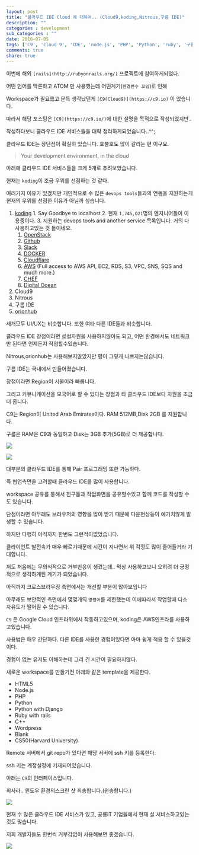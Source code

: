```yaml
---
layout: post
title: "클라우드 IDE Cloud 에 대하여.. (Cloud9,koding,Nitrous,구름 IDE)"
description: ""
categories : development
sub_categories : ""
date: 2016-07-05
tags: ['C9', 'cloud 9', 'IDE', 'node.js', 'PHP', 'Python', 'ruby', '구름', '구름 IDE', '무료 클라우드', '클라우드 IDE']
comments: true
share: true
---
```


이번에 해외 `[rails](http://rubyonrails.org/)` 프로젝트에 참여하게되었다.

어떤 언어를 막론하고 ATOM 만 사용했는데 어떤계기(`환경변수 꼬임`)로 인해

Workspace가 필요했고 문득 생각났던게 `[C9(Cloud9)](https://c9.io)` 이 었습니다.

따라서 해당 포스팅은 `[C9](https://c9.io/)`에 대한 설명을 목적으로 작성되었지만..

작성하다보니 클라우드 IDE 서비스들을 대략 정리하게되었습니다..^^;

클라우드 IDE는 장단점이 확실히 있습니다. 호불호도 많이 갈리는 편 이구요.

  

> Your development environment, in the cloud

>

>  

  

아래에 클라우드 IDE 서비스들을 크게 5개로 추려보았습니다.

현재는 `koding`이 조금 우위를 선점하는 것 같다.

여러가지 이유가 있겠지만 개인적으로 수 많은 `devops tools`들과의 연동을 지원하는게 현재의 우위를 선점한 이유가 아닐까 싶습니다.

  

  1. [koding](http://www.koding.com/)
    1. Say Goodbye to localhost
    2. 현재 `1,745,021`명의 엔지니어들이 이용중이다.
    3. 지원하는 devops tools and another service 목록입니다. 거의 다 사용하고있는 것 들이네요.
      1. [OpenStack](https://www.openstack.org/)
      2. [Github](https://github.com/)
      3. [Slack](https://slack.com)
      4. [DOCKER](https://www.docker.com/)
      5. [Cloudflare](https://www.cloudflare.com/)
      6. [AWS](http://aws.amazon.com/ko/) (Full access to AWS API, EC2, RDS, S3, VPC, SNS, SQS and much more.)
      7. [CHEF](https://www.chef.io/solutions/devops/)
      8. [Digital Ocean](https://www.digitalocean.com/)
  2. Cloud9
  3. Nitrous
  4. 구름 IDE
  5. [orionhub](https://orionhub.org/mixloginstatic/landing.html?redirect=https%3A%2F%2Forionhub.org%2F&key=FORMOAuthUser)

세개모두 UI/UX는 비슷합니다. 또한 여타 다른 IDE들과 비슷합니다.

클라우드 IDE 장점이라면 로컬자원을 사용하지않아도 되고, 어떤 환경에서도 네트워크만 된다면 언제든지 작업할수있습니다.

  

Nitrous,orionhub는 사용해보지않았지만 평이 그렇게 나쁘지는않습니다.

구름 IDE는 국내에서 만들어졌습니다.

  

장점이라면 Region이 서울이라 빠릅니다.

그리고 커뮤니케이션을 모국어로 할 수 있다는 장점과 타 클라우드 IDE보다 자원을 조금 더 줍니다.

C9는 Region이 United Arab Emirates이다. RAM 512MB,Disk 2GB 를 지원합니다.

구름은 RAM은 C9과 동일하고 Disk는 3GB 추가(5GB)로 더 제공합니다.

  

  

![](/assets/images/posts/680/2609BB41577B2C8E30524A.JPEG)

  

![](/assets/images/posts/680/246C343D577B2C23246AD5.PNG)

  

  

대부분의 클라우드 IDE를 통해 Pair 프로그래밍 또한 가능하다.

즉 협업측면을 고려할때 클라우드 IDE를 많이 사용합니다.

workspace 공유를 통해서 친구들과 작업화면을 공유할수있고 함께 코드를 작성할 수 도 있습니다.

  

단점이라면 아무래도 브라우저의 영향을 많이 받기 때문에 다운현상등이 예기치않게 발생할 수 있습니다.

하지만 다행히 아직까지 한번도 그런적이없었습니다.

클라이언트 발전속가 매우 빠르기때문에 시간이 지나면서 위 걱정도 많이 줄어들거라 기대합니다.

저도 처음에는 무의식적으로 거부반응이 생겼는데.. 막상 사용하고보니 오히려 더 긍정적으로 생각하게된 계기가 되었습니다.

  

아직까지 크로스브라우징 측면에서는 개선할 부분이 많아보입니다

아무래도 보안적인 측면에서 몇몇개의 `명령어`를 제한했는데 이에따라서 작업할때 다소 자유도가 떨어질 수 있습니다.

  

`C9` 은 Google Cloud 인프라위에서 작동하고있으며, koding은 AWS인프라를 사용하고있습니다.

사용법은 매우 간단하다. 다른 IDE를 사용한 경험이있다면 아마 쉽게 적응 할 수 있을것이다.

경험이 없는 유저도 이해하는데 그리 긴 시간이 필요하지않다.

  

새로운 workspace를 만들기전 아래와 같은 template을 제공한다.

  * HTML5
  * Node.js
  * PHP
  * Python
  * Python with Django
  * Ruby with rails
  * C++
  * Wordpress
  * Blank
  * CS50(Harvard University)

  

Remote 서버에서 git repo가 있다면 해당 서버에 ssh 키를 등록한다.

ssh 키는 계정설정에 기재되어있습니다.

  

아래는 `C9`의 인터페이스입니다.

회사라.. 윈도우 환경의스크린 샷 죄송합니다.(윈송합니다.)

  

  

![](/assets/images/posts/680/24645F40577B29940865E7.JPEG)

  

  

  

현재 수 많은 클라우드 IDE 서비스가 있고, 공룡IT 기업들에서 현재 실 서비스하고있는 것도 많습니다.

저희 개발자들도 한번씩 거부감없이 사용해보면 좋겠습니다.

  

![](/assets/images/posts/680/2669BE36577B2FDB1CB0D6.JPEG)

  

  

